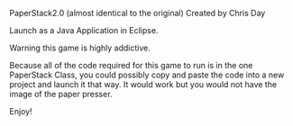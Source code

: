PaperStack2.0 (almost identical to the original)
Created by Chris Day

Launch as a Java Application in Eclipse.

Warning this game is highly addictive. 

Because all of the code required for this game to run is in
the one PaperStack Class, you could possibly copy and paste 
the code into a new project and launch it that way. It 
would work but you would not have the image of the paper 
presser. 

Enjoy!
